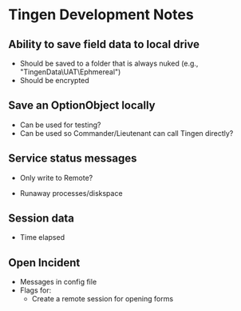 # Tingen Development Notes

## Ability to save field data to local drive

- Should be saved to a folder that is always nuked (e.g., "TingenData\UAT\Ephmereal\")
- Should be encrypted

## Save an OptionObject locally

- Can be used for testing?
- Can be used so Commander/Lieutenant can call Tingen directly?

## Service status messages

- Only write to Remote\?

- Runaway processes/diskspace


## Session data

- Time elapsed


## Open Incident

* Messages in config file
* Flags for:
  * Create a remote session for opening forms